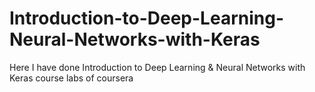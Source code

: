 # Introduction-to-Deep-Learning-Neural-Networks-with-Keras
Here I have done Introduction to Deep Learning &amp; Neural Networks with Keras course labs of coursera
